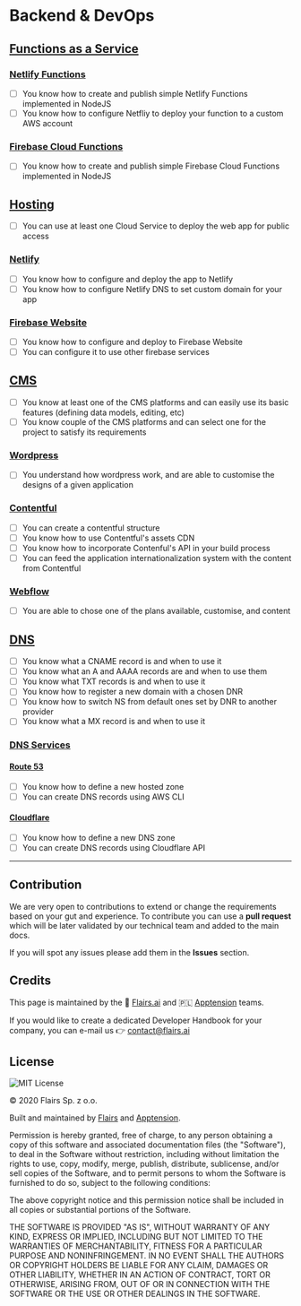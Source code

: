 Backend & DevOps
================

[Functions as a Service](/Technical%20Stack/Frontend%20Developer/Backend%20&%20DevOps.md#functions-as-a-service)
----------------------------------------------------------------------------------------------------------------

### [Netlify Functions](/Technical%20Stack/Frontend%20Developer/Backend%20&%20DevOps.md#netlify-functions)

*   [ ] You know how to create and publish simple Netlify Functions implemented in NodeJS
*   [ ] You know how to configure Netfliy to deploy your function to a custom AWS account

### [Firebase Cloud Functions](/Technical%20Stack/Frontend%20Developer/Backend%20&%20DevOps.md#firebase-cloud-functions)

*   [ ] You know how to create and publish simple Firebase Cloud Functions implemented in NodeJS

[Hosting](/Technical%20Stack/Frontend%20Developer/Backend%20&%20DevOps.md#hosting)
----------------------------------------------------------------------------------

*   [ ] You can use at least one Cloud Service to deploy the web app for public access

### [Netlify](/Technical%20Stack/Frontend%20Developer/Backend%20&%20DevOps.md#netlify)

*   [ ] You know how to configure and deploy the app to Netlify
*   [ ] You know how to configure Netlify DNS to set custom domain for your app

### [Firebase Website](/Technical%20Stack/Frontend%20Developer/Backend%20&%20DevOps.md#firebase-website)

*   [ ] You know how to configure and deploy to Firebase Website
*   [ ] You can configure it to use other firebase services

[CMS](/Technical%20Stack/Frontend%20Developer/Backend%20&%20DevOps.md#cms)
--------------------------------------------------------------------------

*   [ ] You know at least one of the CMS platforms and can easily use its basic features (defining data models, editing, etc)
*   [ ] You know couple of the CMS platforms and can select one for the project to satisfy its requirements

### [Wordpress](/Technical%20Stack/Frontend%20Developer/Backend%20&%20DevOps.md#wordpress)

*   [ ] You understand how wordpress work, and are able to customise the designs of a given application

### [Contentful](/Technical%20Stack/Frontend%20Developer/Backend%20&%20DevOps.md#contentful)

*   [ ] You can create a contentful structure
*   [ ] You know how to use Contentful's assets CDN
*   [ ] You know how to incorporate Contenful's API in your build process
*   [ ] You can feed the application internationalization system with the content from Contentful

### [Webflow](/Technical%20Stack/Frontend%20Developer/Backend%20&%20DevOps.md#webflow)

*   [ ] You are able to chose one of the plans available, customise, and content

[DNS](/Technical%20Stack/Frontend%20Developer/Backend%20&%20DevOps.md#dns)
--------------------------------------------------------------------------

*   [ ] You know what a CNAME record is and when to use it
*   [ ] You know what an A and AAAA records are and when to use them
*   [ ] You know what TXT records is and when to use it
*   [ ] You know how to register a new domain with a chosen DNR
*   [ ] You know how to switch NS from default ones set by DNR to another provider
*   [ ] You know what a MX record is and when to use it

### [DNS Services](/Technical%20Stack/DevOps%20Developer/DNS.md#dns-services)

#### [Route 53](/Technical%20Stack/DevOps%20Developer/DNS.md#route-53)

*   [ ] You know how to define a new hosted zone
*   [ ] You can create DNS records using AWS CLI

#### [Cloudflare](/Technical%20Stack/DevOps%20Developer/DNS.md#cloudflare)

*   [ ] You know how to define a new DNS zone
*   [ ] You can create DNS records using Cloudflare API

* * *

Contribution
------------

We are very open to contributions to extend or change the requirements based on your gut and experience. To contribute you can use a **pull request** which will be later validated by our technical team and added to the main docs.

If you will spot any issues please add them in the **Issues** section.

Credits
-------

This page is maintained by the 🔹 [Flairs.ai](http://Flairs.ai) and 🇵🇱 [Apptension](https://apptension.com) teams.

If you would like to create a dedicated Developer Handbook for your company, you can e-mail us 👉 [contact@flairs.ai](mailto:contact@flairs.ai)

License
-------

![MIT License](https://img.shields.io/badge/License-MIT-blue.svg)

© 2020 Flairs Sp. z o.o.

Built and maintained by [Flairs](https://www.flairs.ai) and [Apptension](https://apptension.com).

Permission is hereby granted, free of charge, to any person obtaining a copy of this software and associated documentation files (the "Software"), to deal in the Software without restriction, including without limitation the rights to use, copy, modify, merge, publish, distribute, sublicense, and/or sell copies of the Software, and to permit persons to whom the Software is furnished to do so, subject to the following conditions:

The above copyright notice and this permission notice shall be included in all copies or substantial portions of the Software.

THE SOFTWARE IS PROVIDED "AS IS", WITHOUT WARRANTY OF ANY KIND, EXPRESS OR IMPLIED, INCLUDING BUT NOT LIMITED TO THE WARRANTIES OF MERCHANTABILITY, FITNESS FOR A PARTICULAR PURPOSE AND NONINFRINGEMENT. IN NO EVENT SHALL THE AUTHORS OR COPYRIGHT HOLDERS BE LIABLE FOR ANY CLAIM, DAMAGES OR OTHER LIABILITY, WHETHER IN AN ACTION OF CONTRACT, TORT OR OTHERWISE, ARISING FROM, OUT OF OR IN CONNECTION WITH THE SOFTWARE OR THE USE OR OTHER DEALINGS IN THE SOFTWARE.
